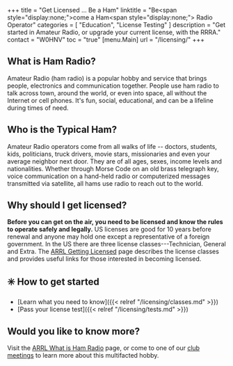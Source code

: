 +++
title = "Get Licensed ... Be a Ham"
linktitle = "Be<span style=\"display:none;\">come</span> a Ham<span style=\"display:none;\"> Radio Operator</span>"
categories = [ "Education", "License Testing" ]
description = "Get started in Amateur Radio, or upgrade your current license, with the RRRA."
contact = "W0HNV"
toc = "true"
[menu.Main]
url = "/licensing/"
+++
## What is Ham Radio?

Amateur Radio (ham radio) is a popular hobby and service that brings
people, electronics and communication together. People use ham radio to
talk across town, around the world, or even into space, all without the
Internet or cell phones. It's fun, social, educational, and can be a
lifeline during times of need.

## Who is the Typical Ham?

Amateur Radio operators come from all walks of life -- doctors,
students, kids, politicians, truck drivers, movie stars, missionaries
and even your average neighbor next door. They are of all ages, sexes,
income levels and nationalities. Whether through Morse Code on an
old brass telegraph key, voice communication on a hand-held radio or
computerized messages transmitted via satellite, all hams use radio to
reach out to the world.

## Why should I get licensed?

**Before you can get on the air, you need to be licensed and know
the rules to operate safely and legally.** US licenses are good
for 10 years before renewal and anyone may hold one except a
representative of a foreign government. In the US there are three
license classes---Technician, General and Extra. The [ARRL Getting
Licensed](http://www.arrl.org/getting-licensed) page describes the
license classes and provides useful links for those interested in
becoming licensed.

## :eight_spoked_asterisk: How to get started 

* [Learn what you need to know]({{< relref "/licensing/classes.md" >}})
* [Pass your license test]({{< relref "/licensing/tests.md" >}})

## Would you like to know more?

Visit the [ARRL What is Ham Radio](http://www.arrl.org/what-is-ham-radio)
page, or come to one of our [club meetings](/dates/business-meetings)
to learn more about this multifacted hobby.
